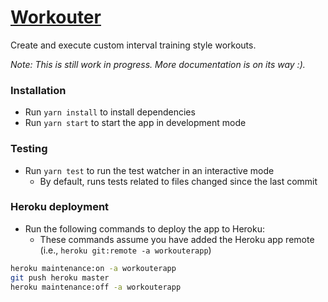 # [Workouter](https://workouterapp.herokuapp.com/)

Create and execute custom interval training style workouts.

*Note: This is still work in progress. More documentation is on its way :).*

### Installation
  - Run `yarn install` to install dependencies
  - Run `yarn start` to start the app in development mode

### Testing
  - Run `yarn test` to run the test watcher in an interactive mode
    - By default, runs tests related to files changed since the last commit

### Heroku deployment
  - Run the following commands to deploy the app to Heroku:
    - These commands assume you have added the Heroku app remote (i.e., `heroku git:remote -a workouterapp`)
``` bash
heroku maintenance:on -a workouterapp
git push heroku master
heroku maintenance:off -a workouterapp
```
